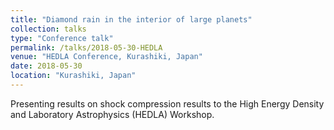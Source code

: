 ```yaml
---
title: "Diamond rain in the interior of large planets"
collection: talks
type: "Conference talk"
permalink: /talks/2018-05-30-HEDLA
venue: "HEDLA Conference, Kurashiki, Japan"
date: 2018-05-30
location: "Kurashiki, Japan"
---
```


Presenting results on shock compression results to the High Energy Density and Laboratory Astrophysics (HEDLA) Workshop.
